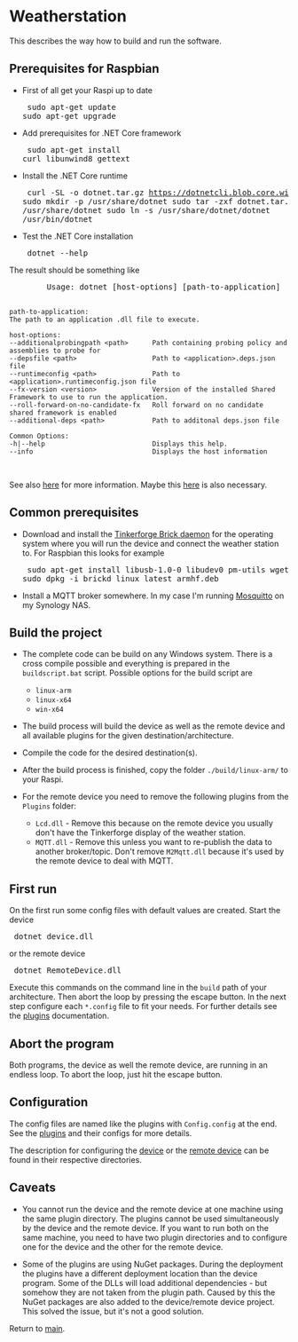 # Weatherstation

This describes the way how to build and run the software.

## Prerequisites for Raspbian

* First of all get your Raspi up to date <pre>
sudo apt-get update
sudo apt-get upgrade
</pre>

* Add prerequisites for .NET Core framework <pre>
sudo apt-get install curl libunwind8 gettext
</pre>

* Install the .NET Core runtime <pre>
curl -SL -o dotnet.tar.gz https://dotnetcli.blob.core.windows.net/dotnet/Sdk/master/dotnet-sdk-latest-linux-arm.tar.gz
sudo mkdir -p /usr/share/dotnet
sudo tar -zxf dotnet.tar.gz -C /usr/share/dotnet
sudo ln -s /usr/share/dotnet/dotnet /usr/bin/dotnet
</pre>

* Test the .NET Core installation <pre>
dotnet --help
</pre>
        The result should be something like <pre>
        Usage: dotnet [host-options] [path-to-application]

    path-to-application:
    The path to an application .dll file to execute.

    host-options:
    --additionalprobingpath <path>      Path containing probing policy and assemblies to probe for
    --depsfile <path>                   Path to <application>.deps.json file
    --runtimeconfig <path>              Path to <application>.runtimeconfig.json file
    --fx-version <version>              Version of the installed Shared Framework to use to run the application.
    --roll-forward-on-no-candidate-fx   Roll forward on no candidate shared framework is enabled
    --additional-deps <path>            Path to additonal deps.json file

    Common Options:
    -h|--help                           Displays this help.
    --info                              Displays the host information
</pre>

See also [here](https://blogs.msdn.microsoft.com/david/2017/07/20/setting_up_raspian_and_dotnet_core_2_0_on_a_raspberry_pi/) for more information. Maybe this [here](https://github.com/dotnet/core/blob/master/samples/RaspberryPiInstructions.md) is also necessary.

## Common prerequisites

* Download and install the [Tinkerforge Brick daemon][TFBD] for the operating system where you will run the device and connect the weather station to. For Raspbian this looks for example <pre>
sudo apt-get install libusb-1.0-0 libudev0 pm-utils
wget http://download.tinkerforge.com/tools/brickd/linux/brickd_linux_latest_armhf.deb
sudo dpkg -i brickd_linux_latest_armhf.deb
</pre>

* Install a MQTT broker somewhere. In my case I'm running [Mosquitto](https://mosquitto.org/) on my Synology NAS.

## Build the project

* The complete code can be build on any Windows system. There is a cross compile possible and everything is prepared in the `buildscript.bat` script. Possible options for the build script are
  * `linux-arm`
  * `linux-x64`
  * `win-x64`

* The build process will build the device as well as the remote device and all available plugins for the given destination/architecture.

* Compile the code for the desired destination(s).

* After the build process is finished, copy the folder `./build/linux-arm/` to your Raspi.

* For the remote device you need to remove the following plugins from the `Plugins` folder:
  * `Lcd.dll` - Remove this because on the remote device you usually don't have the Tinkerforge display of the weather station.
  * `MQTT.dll` - Remove this unless you want to re-publish the data to another broker/topic. Don't remove `M2Mqtt.dll` because it's used by the remote device to deal with MQTT.

## First run

On the first run some config files with default values are created. Start the device <pre>
dotnet device.dll
</pre>
or the remote device <pre>
dotnet RemoteDevice.dll
</pre>
Execute this commands on the command line in the `build` path of your architecture. Then abort the loop by pressing the escape button. In the next step configure each `*.config` file to fit your needs. For further details see the [plugins](./Plugins/Readme.md) documentation.

## Abort the program

Both programs, the device as well the remote device, are running in an endless loop. To abort the loop, just hit the escape button.

## Configuration

The config files are named like the plugins with `Config.config` at the end. See the [plugins](./Plugins/Readme.md) and their configs for more details.

The description for configuring the [device](./Device/Readme.md) or the [remote device](./RemoteDevice/Readme.md) can be found in their respective directories.

## Caveats

* You cannot run the device and the remote device at one machine using the same plugin directory. The plugins cannot be used simultaneously by the device and the remote device. If you want to run both on the same machine, you need to have two plugin directories and to configure one for the device and the other for the remote device.

* Some of the plugins are using NuGet packages. During the deployment the plugins have a different deployment location than the device program. Some of the DLLs will load additional dependencies - but somehow they are not taken from the plugin path. Caused by this the NuGet packages are also added to the device/remote device project. This solved the issue, but it's not a good solution.

Return to [main](./Readme.md).

[TFBD]:https://www.tinkerforge.com/en/doc/Software/Brickd.html